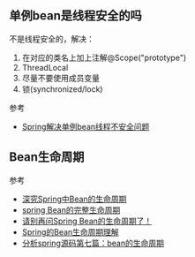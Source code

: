 ## 单例bean是线程安全的吗
不是线程安全的，解决：
1. 在对应的类名上加上注解@Scope("prototype")
2. ThreadLocal
3. 尽量不要使用成员变量
4. 锁(synchronized/lock)

参考
- [Spring解决单例bean线程不安全问题](https://blog.csdn.net/weixin_42324471/article/details/90603651)

## Bean生命周期

参考
- [深究Spring中Bean的生命周期](https://www.cnblogs.com/javazhiyin/p/10905294.html)
- [spring Bean的完整生命周期](https://www.cnblogs.com/jasonboren/p/10660937.html)
- [请别再问Spring Bean的生命周期了！](https://www.jianshu.com/p/1dec08d290c1)
- [Spring的Bean生命周期理解](https://www.cnblogs.com/wgl-gdyuan/p/9911653.html)
- [分析spring源码第七篇：bean的生命周期](https://my.oschina.net/u/3209651/blog/1936713)
